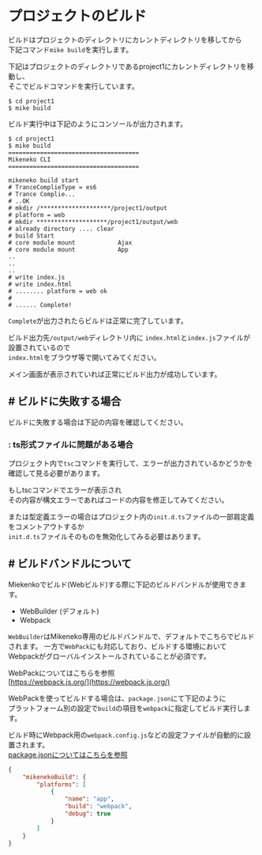 # プロジェクトのビルド

ビルドはプロジェクトのディレクトリにカレントディレクトリを移してから  
下記コマンド``mike build``を実行します。

下記はプロジェクトのディレクトリであるproject1にカレントディレクトリを移動し、  
そこでビルドコマンドを実行しています。

```
$ cd project1
$ mike build
```

ビルド実行中は下記のようにコンソールが出力されます。

```
$ cd project1
$ mike build
=====================================
Mikeneko CLI
=====================================

mikeneko build start
# TranceComplieType = es6
# Trance Complie...
# ..OK
# mkdir /********************/project1/output
# platform = web
# mkdir ********************/project1/output/web
# already directory .... clear
# build Start
# core module mount            Ajax
# core module mount            App
..
..
..
# write index.js
# write index.html
# ........ platform = web ok
#
# ...... Complete!
```

``Complete``が出力されたらビルドは正常に完了しています。

ビルド出力先``/output/web``ディレクトリ内に ``index.html``と``index.js``ファイルが設置されているので  
``index.html``をブラウザ等で開いてみてください。

メイン画面が表示されていれば正常にビルド出力が成功しています。

## # ビルドに失敗する場合

ビルドに失敗する場合は下記の内容を確認してください。

### : ts形式ファイルに問題がある場合

プロジェクト内で``tsc``コマンドを実行して、エラーが出力されているかどうかを確認して見る必要があります。

もしtscコマンドでエラーが表示され  
その内容が構文エラーであればコードの内容を修正してみてください。

または型定義エラーの場合はプロジェクト内の``init.d.ts``ファイルの一部肩定義をコメントアウトするか  
``init.d.ts``ファイルそのものを無効化してみる必要はあります。

## # ビルドバンドルについて

Miekenkoでビルド(Webビルド)する際に下記のビルドバンドルが使用できます。

- WebBuilder (デフォルト)
- Webpack

``WebBuilder``はMikeneko専用のビルドバンドルで、デフォルトでこちらでビルドされます。 
一方で``WebPack``にも対応しており、ビルドする環境においてWebpackがグローバルインストールされていることが必須です。

WebPackについてはこちらを参照  
[https://webpack.js.org/](https://webpack.js.org/)

WebPackを使ってビルドする場合は、``package.json``にて下記のように  
プラットフォーム別の設定で``build``の項目を``webpack``に指定してビルド実行します。

ビルド時にWebpack用の``webpack.config.js``などの設定ファイルが自動的に設置されます。  
[package.jsonについてはこちらを参照](packagejson.md)

```json
{
    "mikenekoBuild": {
        "platforms": [
            { 
                "name": "app",
                "build": "webpack",
                "debug": true
            }
        ]
    }
}
```


